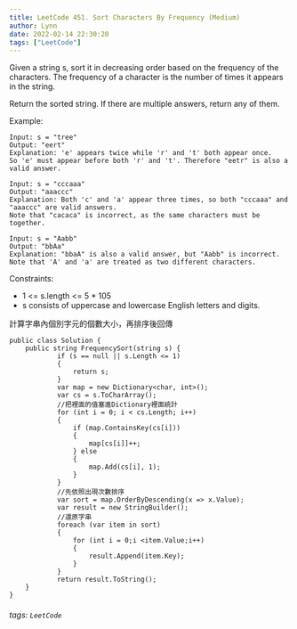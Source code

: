 ```yaml
---
title: LeetCode 451. Sort Characters By Frequency (Medium)
author: Lynn
date: 2022-02-14 22:30:20
tags: ["LeetCode"]
---
```

Given a string s, sort it in decreasing order based on the frequency of the characters. The frequency of a character is the number of times it appears in the string.

Return the sorted string. If there are multiple answers, return any of them.

 Example:
 ```
 Input: s = "tree"
Output: "eert"
Explanation: 'e' appears twice while 'r' and 't' both appear once.
So 'e' must appear before both 'r' and 't'. Therefore "eetr" is also a valid answer.

Input: s = "cccaaa"
Output: "aaaccc"
Explanation: Both 'c' and 'a' appear three times, so both "cccaaa" and "aaaccc" are valid answers.
Note that "cacaca" is incorrect, as the same characters must be together.

Input: s = "Aabb"
Output: "bbAa"
Explanation: "bbaA" is also a valid answer, but "Aabb" is incorrect.
Note that 'A' and 'a' are treated as two different characters.
 ```
 <!--more-->
Constraints:
* 1 <= s.length <= 5 * 105
* s consists of uppercase and lowercase English letters and digits.

計算字串內個別字元的個數大小，再排序後回傳
```
public class Solution {
    public string FrequencySort(string s) {
            if (s == null || s.Length <= 1) 
            {
                return s;
            }
            var map = new Dictionary<char, int>();
            var cs = s.ToCharArray();
            //把裡面的值塞進Dictionary裡面統計
            for (int i = 0; i < cs.Length; i++)
            {
                if (map.ContainsKey(cs[i]))
                {
                    map[cs[i]]++;
                } else
                {
                    map.Add(cs[i], 1);
                }
            }
            //先依照出現次數排序
            var sort = map.OrderByDescending(x => x.Value);
            var result = new StringBuilder();
            //還原字串
            foreach (var item in sort)
            {
                for (int i = 0;i <item.Value;i++)
                {
                    result.Append(item.Key);
                }
            }
            return result.ToString();        
    }
}
```


###### tags: `LeetCode`